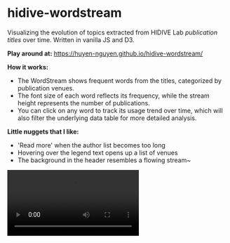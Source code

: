 # hidive-wordstream

Visualizing the evolution of topics extracted from HIDIVE Lab *publication titles* over time. Written in vanilla JS and D3.


**Play around at:** https://huyen-nguyen.github.io/hidive-wordstream/

**How it works:**

- The WordStream shows frequent words from the titles, categorized by publication venues.
- The font size of each word reflects its frequency, while the stream height represents the number of publications.
- You can click on any word to track its usage trend over time, which will also filter the underlying data table for more detailed analysis.

**Little nuggets that I like:**
- 'Read more' when the author list becomes too long
- Hovering over the legend text opens up a list of venues
- The background in the header resembles a flowing stream~

<video src="https://github.com/user-attachments/assets/cc635db9-3ab1-45d2-8624-9f245bfe37d0"></video>
